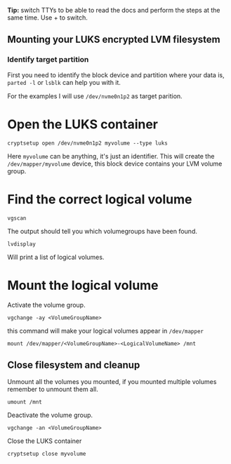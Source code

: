 **Tip:** switch TTYs to be able to read the docs and perform the steps at the same time. Use <alt>+<left-right arrow> to switch.


## Mounting your LUKS encrypted LVM filesystem

### Identify target partition

First you need to identify the block device and partition where your data is, `parted -l` or `lsblk` can help you with it.

For the examples I will use `/dev/nvme0n1p2` as target parition.

Open the LUKS container
=======================

    cryptsetup open /dev/nvme0n1p2 myvolume --type luks

Here `myvolume` can be anything, it's just an identifier. This will create the `/dev/mapper/myvolume` device, this block device contains your LVM volume group.

Find the correct logical volume
===============================

    vgscan

The output should tell you which volumegroups have been found.

    lvdisplay

Will print a list of logical volumes.


Mount the logical volume
========================

Activate the volume group.

    vgchange -ay <VolumeGroupName>

this command will make your logical volumes appear in `/dev/mapper`

    mount /dev/mapper/<VolumeGroupName>-<LogicalVolumeName> /mnt


## Close filesystem and cleanup

Unmount all the volumes you mounted, if you mounted multiple volumes remember to unmount them all.

    umount /mnt

Deactivate the volume group.

    vgchange -an <VolumeGroupName>

Close the LUKS container

    cryptsetup close myvolume
